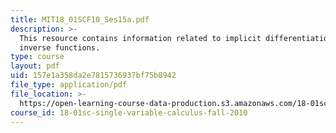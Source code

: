 ```yaml
---
title: MIT18_01SCF10_Ses15a.pdf
description: >-
  This resource contains information related to implicit differentiation and
  inverse functions.
type: course
layout: pdf
uid: 157e1a358da2e7815736937bf75b8942
file_type: application/pdf
file_location: >-
  https://open-learning-course-data-production.s3.amazonaws.com/18-01sc-single-variable-calculus-fall-2010/157e1a358da2e7815736937bf75b8942_MIT18_01SCF10_Ses15a.pdf
course_id: 18-01sc-single-variable-calculus-fall-2010
---
```

